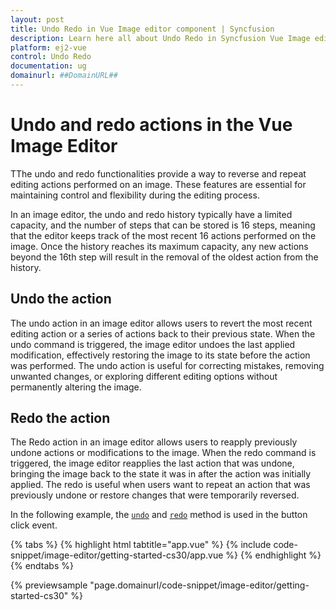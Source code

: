 ```yaml
---
layout: post
title: Undo Redo in Vue Image editor component | Syncfusion
description: Learn here all about Undo Redo in Syncfusion Vue Image editor component of Syncfusion Essential JS 2 and more.
platform: ej2-vue
control: Undo Redo 
documentation: ug
domainurl: ##DomainURL##
---
```


# Undo and redo actions in the Vue Image Editor

TThe undo and redo functionalities provide a way to reverse and repeat editing actions performed on an image. These features are essential for maintaining control and flexibility during the editing process. 

In an image editor, the undo and redo history typically have a limited capacity, and the number of steps that can be stored is 16 steps, meaning that the editor keeps track of the most recent 16 actions performed on the image. Once the history reaches its maximum capacity, any new actions beyond the 16th step will result in the removal of the oldest action from the history.

## Undo the action

The undo action in an image editor allows users to revert the most recent editing action or a series of actions back to their previous state. When the undo command is triggered, the image editor undoes the last applied modification, effectively restoring the image to its state before the action was performed. The undo action is useful for correcting mistakes, removing unwanted changes, or exploring different editing options without permanently altering the image. 

## Redo the action

The Redo action in an image editor allows users to reapply previously undone actions or modifications to the image. When the redo command is triggered, the image editor reapplies the last action that was undone, bringing the image back to the state it was in after the action was initially applied. The redo is useful when users want to repeat an action that was previously undone or restore changes that were temporarily reversed. 

In the following example, the [`undo`](https://ej2.syncfusion.com/vue/documentation/api/image-editor/#open)  and [`redo`](https://ej2.syncfusion.com/vue/documentation/api/image-editor/#open) method is used in the button click event.

{% tabs %}
{% highlight html tabtitle="app.vue" %}
{% include code-snippet/image-editor/getting-started-cs30/app.vue %}
{% endhighlight %}
{% endtabs %}
        
{% previewsample "page.domainurl/code-snippet/image-editor/getting-started-cs30" %}
